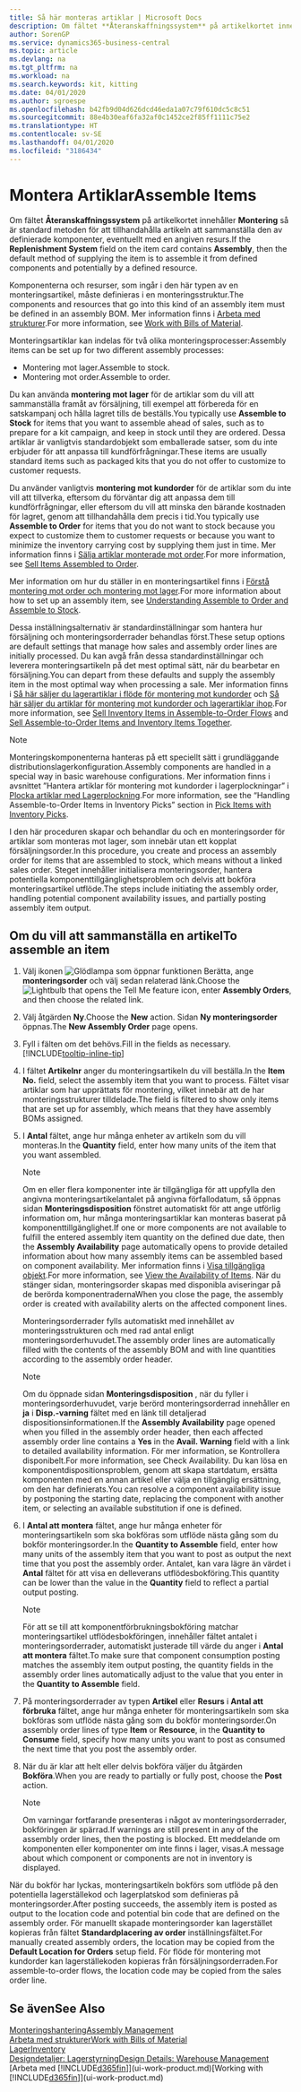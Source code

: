 ```yaml
---
title: Så här monteras artiklar | Microsoft Docs
description: Om fältet **Återanskaffningssystem** på artikelkortet innehåller **Montering**, när standard metoden för att tillhandahålla artikeln är att sammanställa från definierade komponenter och eventuellt med en viss resurs.
author: SorenGP
ms.service: dynamics365-business-central
ms.topic: article
ms.devlang: na
ms.tgt_pltfrm: na
ms.workload: na
ms.search.keywords: kit, kitting
ms.date: 04/01/2020
ms.author: sgroespe
ms.openlocfilehash: b42fb9d04d626dcd46eda1a07c79f610dc5c8c51
ms.sourcegitcommit: 88e4b30eaf6fa32af0c1452ce2f85ff1111c75e2
ms.translationtype: HT
ms.contentlocale: sv-SE
ms.lasthandoff: 04/01/2020
ms.locfileid: "3186434"
---
```

# <a name="assemble-items"></a><span data-ttu-id="64970-103">Montera Artiklar</span><span class="sxs-lookup"><span data-stu-id="64970-103">Assemble Items</span></span>
<span data-ttu-id="64970-104">Om fältet **Återanskaffningssystem** på artikelkortet innehåller **Montering** så är standard metoden för att tillhandahålla artikeln att sammanställa den av definierade komponenter, eventuellt med en angiven resurs.</span><span class="sxs-lookup"><span data-stu-id="64970-104">If the **Replenishment System** field on the item card contains **Assembly**, then the default method of supplying the item is to assemble it from defined components and potentially by a defined resource.</span></span>  

<span data-ttu-id="64970-105">Komponenterna och resurser, som ingår i den här typen av en monteringsartikel, måste definieras i en monteringsstruktur.</span><span class="sxs-lookup"><span data-stu-id="64970-105">The components and resources that go into this kind of an assembly item must be defined in an assembly BOM.</span></span> <span data-ttu-id="64970-106">Mer information finns i [Arbeta med strukturer](inventory-how-work-BOMs.md).</span><span class="sxs-lookup"><span data-stu-id="64970-106">For more information, see [Work with Bills of Material](inventory-how-work-BOMs.md).</span></span>  

<span data-ttu-id="64970-107">Monteringsartiklar kan indelas för två olika monteringsprocesser:</span><span class="sxs-lookup"><span data-stu-id="64970-107">Assembly items can be set up for two different assembly processes:</span></span>  

-   <span data-ttu-id="64970-108">Montering mot lager.</span><span class="sxs-lookup"><span data-stu-id="64970-108">Assemble to stock.</span></span>  
-   <span data-ttu-id="64970-109">Montering mot order.</span><span class="sxs-lookup"><span data-stu-id="64970-109">Assemble to order.</span></span>  

<span data-ttu-id="64970-110">Du kan använda **montering mot lager** för de artiklar som du vill att sammanställa framåt av försäljning, till exempel att förbereda för en satskampanj och hålla lagret tills de beställs.</span><span class="sxs-lookup"><span data-stu-id="64970-110">You typically use **Assemble to Stock** for items that you want to assemble ahead of sales, such as to prepare for a kit campaign, and keep in stock until they are ordered.</span></span> <span data-ttu-id="64970-111">Dessa artiklar är vanligtvis standardobjekt som emballerade satser, som du inte erbjuder för att anpassa till kundförfrågningar.</span><span class="sxs-lookup"><span data-stu-id="64970-111">These items are usually standard items such as packaged kits that you do not offer to customize to customer requests.</span></span>  

<span data-ttu-id="64970-112">Du använder vanligtvis **montering mot kundorder** för de artiklar som du inte vill att tillverka, eftersom du förväntar dig att anpassa dem till kundförfrågningar, eller eftersom du vill att minska den bärande kostnaden för lagret, genom att tillhandahålla dem precis i tid.</span><span class="sxs-lookup"><span data-stu-id="64970-112">You typically use **Assemble to Order** for items that you do not want to stock because you expect to customize them to customer requests or because you want to minimize the inventory carrying cost by supplying them just in time.</span></span> <span data-ttu-id="64970-113">Mer information finns i [Sälja artiklar monterade mot order](assembly-how-to-sell-items-assembled-to-order.md).</span><span class="sxs-lookup"><span data-stu-id="64970-113">For more information, see [Sell Items Assembled to Order](assembly-how-to-sell-items-assembled-to-order.md).</span></span>  

<span data-ttu-id="64970-114">Mer information om hur du ställer in en monteringsartikel finns i [Förstå montering mot order och montering mot lager](assembly-assemble-to-order-or-assemble-to-stock.md).</span><span class="sxs-lookup"><span data-stu-id="64970-114">For more information about how to set up an assembly item, see [Understanding Assemble to Order and Assemble to Stock](assembly-assemble-to-order-or-assemble-to-stock.md).</span></span>  

<span data-ttu-id="64970-115">Dessa inställningsalternativ är standardinställningar som hantera hur försäljning och monteringsorderrader behandlas först.</span><span class="sxs-lookup"><span data-stu-id="64970-115">These setup options are default settings that manage how sales and assembly order lines are initially processed.</span></span> <span data-ttu-id="64970-116">Du kan avgå från dessa standardinställningar och leverera monteringsartikeln på det mest optimal sätt, när du bearbetar en försäljning.</span><span class="sxs-lookup"><span data-stu-id="64970-116">You can depart from these defaults and supply the assembly item in the most optimal way when processing a sale.</span></span> <span data-ttu-id="64970-117">Mer information finns i [Så här säljer du lagerartiklar i flöde för montering mot kundorder](assembly-how-to-sell-assemble-to-order-items-and-inventory-items-together.md) och [Så här säljer du artiklar för montering mot kundorder och lagerartiklar ihop](assembly-how-to-sell-assemble-to-order-items-and-inventory-items-together.md).</span><span class="sxs-lookup"><span data-stu-id="64970-117">For more information, see [Sell Inventory Items in Assemble-to-Order Flows](assembly-how-to-sell-assemble-to-order-items-and-inventory-items-together.md) and [Sell Assemble-to-Order Items and Inventory Items Together](assembly-how-to-sell-assemble-to-order-items-and-inventory-items-together.md).</span></span>

> [!NOTE]  
> <span data-ttu-id="64970-118">Monteringskomponenterna hanteras på ett speciellt sätt i grundläggande distributionslagerkonfiguration.</span><span class="sxs-lookup"><span data-stu-id="64970-118">Assembly components are handled in a special way in basic warehouse configurations.</span></span> <span data-ttu-id="64970-119">Mer information finns i avsnittet ”Hantera artiklar för montering mot kundorder i lagerplockningar” i [Plocka artiklar med Lagerplockning](warehouse-how-to-pick-items-with-inventory-picks.md).</span><span class="sxs-lookup"><span data-stu-id="64970-119">For more information, see the “Handling Assemble-to-Order Items in Inventory Picks” section in [Pick Items with Inventory Picks](warehouse-how-to-pick-items-with-inventory-picks.md).</span></span>   

<span data-ttu-id="64970-120">I den här proceduren skapar och behandlar du och en monteringsorder för artiklar som monteras mot lager, som innebär utan ett kopplat försäljningsorder.</span><span class="sxs-lookup"><span data-stu-id="64970-120">In this procedure, you create and process an assembly order for items that are assembled to stock, which means without a linked sales order.</span></span> <span data-ttu-id="64970-121">Steget innehåller initialisera monteringsorder, hantera potentiella komponenttillgänglighetsproblem och delvis att bokföra monteringsartikel utflöde.</span><span class="sxs-lookup"><span data-stu-id="64970-121">The steps include initiating the assembly order, handling potential component availability issues, and partially posting assembly item output.</span></span>

## <a name="to-assemble-an-item"></a><span data-ttu-id="64970-122">Om du vill att sammanställa en artikel</span><span class="sxs-lookup"><span data-stu-id="64970-122">To assemble an item</span></span>  
1.  <span data-ttu-id="64970-123">Välj ikonen ![Glödlampa som öppnar funktionen Berätta](media/ui-search/search_small.png "Berätta vad du vill göra"), ange **monteringsorder** och välj sedan relaterad länk.</span><span class="sxs-lookup"><span data-stu-id="64970-123">Choose the ![Lightbulb that opens the Tell Me feature](media/ui-search/search_small.png "Tell me what you want to do") icon, enter **Assembly Orders**, and then choose the related link.</span></span>  
2.  <span data-ttu-id="64970-124">Välj åtgärden **Ny**.</span><span class="sxs-lookup"><span data-stu-id="64970-124">Choose the **New** action.</span></span> <span data-ttu-id="64970-125">Sidan **Ny monteringsorder** öppnas.</span><span class="sxs-lookup"><span data-stu-id="64970-125">The **New Assembly Order** page opens.</span></span>  
3.  <span data-ttu-id="64970-126">Fyll i fälten om det behövs.</span><span class="sxs-lookup"><span data-stu-id="64970-126">Fill in the fields as necessary.</span></span> [!INCLUDE[tooltip-inline-tip](includes/tooltip-inline-tip_md.md)]
4.  <span data-ttu-id="64970-127">I fältet **Artikelnr** anger du monteringsartikeln du vill beställa.</span><span class="sxs-lookup"><span data-stu-id="64970-127">In the **Item No.** field, select the assembly item that you want to process.</span></span> <span data-ttu-id="64970-128">Fältet visar artiklar som har upprättats för montering, vilket innebär att de har monteringsstrukturer tilldelade.</span><span class="sxs-lookup"><span data-stu-id="64970-128">The field is filtered to show only items that are set up for assembly, which means that they have assembly BOMs assigned.</span></span>  
5.  <span data-ttu-id="64970-129">I **Antal** fältet, ange hur många enheter av artikeln som du vill monteras.</span><span class="sxs-lookup"><span data-stu-id="64970-129">In the **Quantity** field, enter how many units of the item that you want assembled.</span></span>  

    > [!NOTE]  
    >  <span data-ttu-id="64970-130">Om en eller flera komponenter inte är tillgängliga för att uppfylla den angivna monteringsartikelantalet på angivna förfallodatum, så öppnas sidan **Monteringsdisposition** fönstret automatiskt för att ange utförlig information om, hur många monteringsartiklar kan monteras baserat på komponenttillgänglighet.</span><span class="sxs-lookup"><span data-stu-id="64970-130">If one or more components are not available to fulfill the entered assembly item quantity on the defined due date, then the **Assembly Availability** page automatically opens to provide detailed information about how many assembly items can be assembled based on component availability.</span></span> <span data-ttu-id="64970-131">Mer information finns i [Visa tillgängliga objekt](inventory-how-availability-overview.md).</span><span class="sxs-lookup"><span data-stu-id="64970-131">For more information, see [View the Availability of Items](inventory-how-availability-overview.md).</span></span> <span data-ttu-id="64970-132">När du stänger sidan, monteringsorder skapas med disponibla aviseringar på de berörda komponentraderna</span><span class="sxs-lookup"><span data-stu-id="64970-132">When you close the page, the assembly order is created with availability alerts on the affected component lines.</span></span>  

    <span data-ttu-id="64970-133">Monteringsorderrader fylls automatiskt med innehållet av monteringsstrukturen och med rad antal enligt monteringsorderhuvudet.</span><span class="sxs-lookup"><span data-stu-id="64970-133">The assembly order lines are automatically filled with the contents of the assembly BOM and with line quantities according to the assembly order header.</span></span>  

    > [!NOTE]  
    >  <span data-ttu-id="64970-134">Om du öppnade sidan **Monteringsdisposition** , när du fyller i monteringsorderhuvudet, varje berörd monteringsorderrad innehåller en **ja** i **Disp.-varning** fältet med en länk till detaljerad dispositionsinformationen.</span><span class="sxs-lookup"><span data-stu-id="64970-134">If the **Assembly Availability** page opened when you filled in the assembly order header, then each affected assembly order line contains a **Yes** in the **Avail. Warning** field with a link to detailed availability information.</span></span> <span data-ttu-id="64970-135">För mer information, se Kontrollera disponibelt.</span><span class="sxs-lookup"><span data-stu-id="64970-135">For more information, see Check Availability.</span></span> <span data-ttu-id="64970-136">Du kan lösa en komponentdispositionsproblem, genom att skapa startdatum, ersätta komponenten med en annan artikel eller välja en tillgänglig ersättning, om den har definierats.</span><span class="sxs-lookup"><span data-stu-id="64970-136">You can resolve a component availability issue by postponing the starting date, replacing the component with another item, or selecting an available substitution if one is defined.</span></span>  

6.  <span data-ttu-id="64970-137">I **Antal att montera** fältet, ange hur många enheter för monteringsartikeln som ska bokföras som utflöde nästa gång som du bokför monteringsorder.</span><span class="sxs-lookup"><span data-stu-id="64970-137">In the **Quantity to Assemble** field, enter how many units of the assembly item that you want to post as output the next time that you post the assembly order.</span></span> <span data-ttu-id="64970-138">Antalet, kan vara lägre än värdet i **Antal** fältet för att visa en delleverans utflödesbokföring.</span><span class="sxs-lookup"><span data-stu-id="64970-138">This quantity can be lower than the value in the **Quantity** field to reflect a partial output posting.</span></span>  

    > [!NOTE]  
    >  <span data-ttu-id="64970-139">För att se till att komponentförbrukningsbokföring matchar monteringsartikel utflödesbokföringen, innehåller fältet antalet i monteringsorderrader, automatiskt justerade till värde du anger i **Antal att montera** fältet.</span><span class="sxs-lookup"><span data-stu-id="64970-139">To make sure that component consumption posting matches the assembly item output posting, the quantity fields in the assembly order lines automatically adjust to the value that you enter in the **Quantity to Assemble** field.</span></span>  
7.  <span data-ttu-id="64970-140">På monteringsorderrader av typen **Artikel** eller **Resurs** i **Antal att förbruka** fältet, ange hur många enheter för monteringsartikeln som ska bokföras som utflöde nästa gång som du bokför monteringsorder.</span><span class="sxs-lookup"><span data-stu-id="64970-140">On assembly order lines of type **Item** or **Resource**, in the **Quantity to Consume** field, specify how many units you want to post as consumed the next time that you post the assembly order.</span></span>
8.  <span data-ttu-id="64970-141">När du är klar att helt eller delvis bokföra väljer du åtgärden **Bokföra**.</span><span class="sxs-lookup"><span data-stu-id="64970-141">When you are ready to partially or fully post, choose the **Post** action.</span></span>  

    > [!NOTE]  
    >  <span data-ttu-id="64970-142">Om varningar fortfarande presenteras i något av monteringsorderrader, bokföringen är spärrad.</span><span class="sxs-lookup"><span data-stu-id="64970-142">If warnings are still present in any of the assembly order lines, then the posting is blocked.</span></span> <span data-ttu-id="64970-143">Ett meddelande om komponenten eller komponenter om inte finns i lager, visas.</span><span class="sxs-lookup"><span data-stu-id="64970-143">A message about which component or components are not in inventory is displayed.</span></span>  

<span data-ttu-id="64970-144">När du bokför har lyckas, monteringsartikeln bokförs som utflöde på den potentiella lagerställekod och lagerplatskod som definieras på monteringsorder.</span><span class="sxs-lookup"><span data-stu-id="64970-144">After posting succeeds, the assembly item is posted as output to the location code and potential bin code that are defined on the assembly order.</span></span> <span data-ttu-id="64970-145">För manuellt skapade monteringsorder kan lagerstället kopieras från fältet **Standardplacering av order** inställningsfältet.</span><span class="sxs-lookup"><span data-stu-id="64970-145">For manually created assembly orders, the location may be copied from the **Default Location for Orders** setup field.</span></span> <span data-ttu-id="64970-146">För flöde för montering mot kundorder kan lagerställekoden kopieras från försäljningsorderraden.</span><span class="sxs-lookup"><span data-stu-id="64970-146">For assemble-to-order flows, the location code may be copied from the sales order line.</span></span>  

## <a name="see-also"></a><span data-ttu-id="64970-147">Se även</span><span class="sxs-lookup"><span data-stu-id="64970-147">See Also</span></span>
[<span data-ttu-id="64970-148">Monteringshantering</span><span class="sxs-lookup"><span data-stu-id="64970-148">Assembly Management</span></span>](assembly-assemble-items.md)  
[<span data-ttu-id="64970-149">Arbeta med strukturer</span><span class="sxs-lookup"><span data-stu-id="64970-149">Work with Bills of Material</span></span>](inventory-how-work-BOMs.md)  
[<span data-ttu-id="64970-150">Lager</span><span class="sxs-lookup"><span data-stu-id="64970-150">Inventory</span></span>](inventory-manage-inventory.md)  
[<span data-ttu-id="64970-151">Designdetaljer: Lagerstyrning</span><span class="sxs-lookup"><span data-stu-id="64970-151">Design Details: Warehouse Management</span></span>](design-details-warehouse-management.md)  
<span data-ttu-id="64970-152">[Arbeta med [!INCLUDE[d365fin](includes/d365fin_md.md)]](ui-work-product.md)</span><span class="sxs-lookup"><span data-stu-id="64970-152">[Working with [!INCLUDE[d365fin](includes/d365fin_md.md)]](ui-work-product.md)</span></span>
